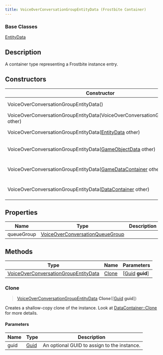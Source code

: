 ```yaml
---
title: VoiceOverConversationGroupEntityData (Frostbite Container)
---
```

### Base Classes

[EntityData](EntityData)

## Description

A container type representing a Frostbite instance entry.

## Constructors

| Constructor                                                                                     | Description                                                                                                                                                     |
| ----------------------------------------------------------------------------------------------- | --------------------------------------------------------------------------------------------------------------------------------------------------------------- |
| VoiceOverConversationGroupEntityData()                                                          | Create a new instance of this container type.                                                                                                                   |
| VoiceOverConversationGroupEntityData(VoiceOverConversationGroupEntityData other)                | Create a reference copy of an instance of the same type.                                                                                                        |
| VoiceOverConversationGroupEntityData([EntityData](EntityData) other)                            | Upcast an instance of type [EntityData](EntityData) to [VoiceOverConversationGroupEntityData](VoiceOverConversationGroupEntityData).                            |
| VoiceOverConversationGroupEntityData([GameObjectData](GameObjectData) other)                    | Upcast an instance of type [GameObjectData](GameObjectData) to [VoiceOverConversationGroupEntityData](VoiceOverConversationGroupEntityData).                    |
| VoiceOverConversationGroupEntityData([GameDataContainer](GameDataContainer) other)              | Upcast an instance of type [GameDataContainer](GameDataContainer) to [VoiceOverConversationGroupEntityData](VoiceOverConversationGroupEntityData).              |
| VoiceOverConversationGroupEntityData([DataContainer](/vext/ref/cls/shr/datacontainer) other) | Upcast an instance of type [DataContainer](/vext/ref/cls/shr/datacontainer) to [VoiceOverConversationGroupEntityData](VoiceOverConversationGroupEntityData). |

## Properties

| Name       | Type                                                               | Description |
| ---------- | ------------------------------------------------------------------ | ----------- |
| queueGroup | [VoiceOverConversationQueueGroup](VoiceOverConversationQueueGroup) |             |

## Methods

| Type                                                                         | Name            | Parameters                                     |
| ---------------------------------------------------------------------------- | --------------- | ---------------------------------------------- |
| [VoiceOverConversationGroupEntityData](VoiceOverConversationGroupEntityData) | [Clone](#clone) | \[[Guid](/vext/ref/cls/shr/guid) **guid**\] |

### Clone

> [VoiceOverConversationGroupEntityData](VoiceOverConversationGroupEntityData) **Clone**(\[[Guid](/vext/ref/cls/shr/guid) **guid**\])

Creates a shallow-copy clone of the instance. Look at [DataContainer::Clone](/vext/ref/cls/shr/datacontainer#clone) for more details.

#### Parameters

| Name | Type         | Description                                 |
| ---- | ------------ | ------------------------------------------- |
| guid | [Guid](Guid) | An optional GUID to assign to the instance. |
